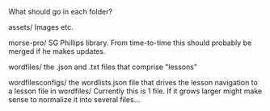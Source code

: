 What should go in each folder?

assets/ Images etc.

morse-pro/ SG Phillips library. From time-to-time this should probably be merged if he makes updates.

wordfiles/ the .json and .txt files that comprise "lessons"

wordfilesconfigs/ the wordlists.json file that drives the lesson navigation to a lesson file in wordfiles/  Currently this is 1 file. If it grows larger might make sense to normalize it into several files...
